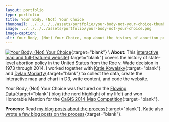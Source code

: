 ```yaml
---
layout: portfolio
type: portfolio
title: Your Body, (Not) Your Choice
thumbnail: ../../../../assets/portfolio/your-body-not-your-choice-thumbnail.png
image: ../../../../assets/portfolio/your-body-not-your-choice.png
image-caption:
alt: Your Body, (Not) Your Choice, map about the history of abortion policy in the U.S.
---
```

[![Your Body, (Not) Your Choice]({{page.image}})](http://yourbodynotyourchoice.github.io){:target="blank"}
\\
**About:**
This [interactive map and full-featured website](http://yourbodynotyourchoice.github.io){:target="blank"} covers the history of state-level abortion policy in the United States from the Roe v. Wade decision in 1973 through 2014. I worked together with [Katie Kowalsky](http://katiekowalsky.me/){:target="blank"} and [Dylan Moriarty](http://dylanmoriarty.github.io){:target="blank"} to collect the data, create the interactive map and chart in D3, write content, and code the website.

Your Body, (Not) Your Choice was featured on the [Flowing Data](http://flowingdata.com/2015/03/18/abortion-policies-over-time-and-by-state/){:target="blank"} blog (the nerd highlight of my life!) and won Honorable Mention for the [CaGIS 2014 Map Competition](http://www.cartogis.org/awards/winners2014.php){:target="blank"}.

**Process:**
Read [my blog posts about the process](http://tolomaps.tumblr.com/tagged/yourbodynotyourchoice){:target="blank"}.
Katie also [wrote a few blog posts on the process](https://kowalskycartography.wordpress.com/tag/575-final-project/){:target="blank"}.
